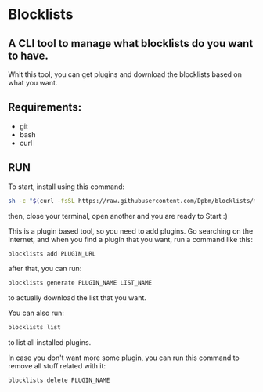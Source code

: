 # Blocklists
## A CLI tool to manage what blocklists do you want to have.

Whit this tool, you can get plugins and download the blocklists based on what you want.

## Requirements:

* git
* bash
* curl

## RUN

To start, install using this command:


```bash
sh -c "$(curl -fsSL https://raw.githubusercontent.com/Dpbm/blocklists/main/install.sh)"
```

then, close your terminal, open another and you are ready to Start :)

This is a plugin based tool, so you need to add plugins. Go searching on the internet, and when you find a plugin that you want, run a command like this:

```bash
blocklists add PLUGIN_URL
```

after that, you can run: 

```bash
blocklists generate PLUGIN_NAME LIST_NAME
```
to actually download the list that you want. 

You can also run:

```bash
blocklists list
```

to list all installed plugins.

In case you don't want more some plugin, you can run this command to remove all stuff related with it:
```bash
blocklists delete PLUGIN_NAME
```


